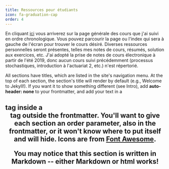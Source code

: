 ```yaml
---
title: Ressources pour étudiants
icon: fa-graduation-cap
order: 4
---
```


En cliquant [ici](https://http://maximerobineau.com/ressources-pour-etudiants.html) vous arriverez sur la page générale des cours que j'ai suivi en ordre chronologique. Vous pouvez parcourir la page ou l'index qui sera à gauche de l'écran pour trouver le cours désiré. Diverses ressources personnelles seront présentes, telles mes notes de cours, résumés, solution aux exercices, etc. J'ai adopté la prise de notes de cours électronique à partir de l'été 2019, donc aucun cours suivi précédemment (processus stochastiques, introduction à l'actuariat 2, etc.) n'est répertorié.

All sections have titles, which are listed in the site's navigation menu. At the top of each section, the section's title will render by default (e.g., Welcome to Jekyll!). If you want it to show something different (see Intro), add **auto-header: none** to your frontmatter, and add your text in a <h2> tag inside a <header> tag outside the frontmatter. You'll want to give each section an **order** parameter, also in the frontmatter, or it won't know where to put itself and will hide. Icons are from [Font Awesome](https://fontawesome.com/icons).

You may notice that this section is written in Markdown -- either Markdown or html works!
